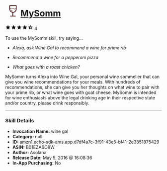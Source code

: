 # &nbsp;<img src="skill_icon" alt="MySomm icon" width="36"> [MySomm](http://alexa.amazon.com/#skills/amzn1.echo-sdk-ams.app.d7df4a7c-3f91-43e5-bf41-2e3851875429)
![4.8 stars](../../images/ic_star_black_18dp_1x.png)![4.8 stars](../../images/ic_star_black_18dp_1x.png)![4.8 stars](../../images/ic_star_black_18dp_1x.png)![4.8 stars](../../images/ic_star_black_18dp_1x.png)![4.8 stars](../../images/ic_star_half_black_18dp_1x.png) 4

To use the MySomm skill, try saying...

* *Alexa, ask Wine Gal to recommend a wine for prime rib*

* *Recommend a wine for a pepperoni pizza*

* *What goes with a roast chicken?*

MySomm turns Alexa into Wine Gal, your personal wine sommelier that can give you wine recommendations for your meals. With hundreds of recommendations, she can give you her thoughts on what wine to pair with your prime rib, or what wine goes with goat cheese. MySomm is intended for wine enthusiasts above the legal drinking age in their respective state and/or country, please drink responsibly.

***

### Skill Details

* **Invocation Name:** wine gal
* **Category:** null
* **ID:** amzn1.echo-sdk-ams.app.d7df4a7c-3f91-43e5-bf41-2e3851875429
* **ASIN:** B01EZA6O8W
* **Author:** Asolana
* **Release Date:** May 5, 2016 @ 16:08:36
* **In-App Purchasing:** No
